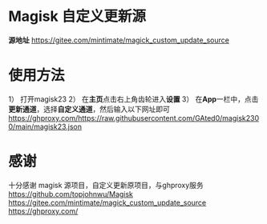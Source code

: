 # Magisk 自定义更新源
**源地址**  https://gitee.com/mintimate/magick_custom_update_source  

# 使用方法 
1） 打开magisk23 
2） 在**主页**点击右上角齿轮进入**设置** 
3） 在**App**一栏中，点击**更新通道**，选择**自定义通道**，然后输入以下网址即可
https://ghproxy.com/https://raw.githubusercontent.com/GAted0/magisk2300/main/magisk23.json 

# 感谢 
十分感谢 magisk 源项目，自定义更新原项目，与ghproxy服务
https://github.com/topjohnwu/Magisk 
https://gitee.com/mintimate/magick_custom_update_source
https://ghproxy.com/
